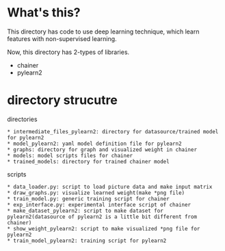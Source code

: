 # What's this?

This directory has code to use deep learning technique, which learn features with non-supervised learning.

Now, this directory has 2-types of libraries.

* chainer
* pylearn2

# directory strucutre

directories

    * intermediate_files_pylearn2: directory for datasource/trained model for pylearn2 
    * model_pylearn2: yaml model definition file for pylearn2
    * graphs: directory for graph and visualized weight in chainer
    * models: model scripts files for chainer 
    * trained_models: directory for trained chainer model


scripts

    * data_loader.py: script to load picture data and make input matrix
    * draw_graphs.py: visualize learned weight(make *png file)
    * train_model.py: generic training script for chainer
    * exp_interface.py: experimental interface script of chainer
    * make_dataset_pylearn2: script to make dataset for pylearn2(datasource of pylearn2 is a little bit different from chainer)
    * show_weight_pylearn2: script to make visualized *png file for pylearn2
    * train_model_pylearn2: training script for pylearn2
